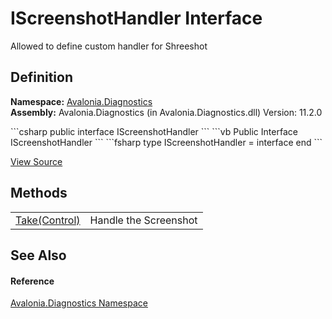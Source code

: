 # IScreenshotHandler Interface


Allowed to define custom handler for Shreeshot



## Definition
**Namespace:** <a href="N_Avalonia_Diagnostics">Avalonia.Diagnostics</a>  
**Assembly:** Avalonia.Diagnostics (in Avalonia.Diagnostics.dll) Version: 11.2.0

<Tabs groupId="api-code-preview">
<TabItem value="csharp" label="C#">
```csharp
public interface IScreenshotHandler
```
</TabItem>
<TabItem value="vb" label="VB">
```vb
Public Interface IScreenshotHandler
```
</TabItem>
<TabItem value="fsharp" label="F#">
```fsharp
type IScreenshotHandler = interface end
```
</TabItem>
</Tabs>



<a href="https://github.com/AvaloniaUI/Avalonia/tree/master/src/Avalonia.Diagnostics/Diagnostics/IScreenshotHandler.cs" title="View the source code">View Source</a>



## Methods
<table>
<tr>
<td><a href="M_Avalonia_Diagnostics_IScreenshotHandler_Take">Take(Control)</a></td>
<td>Handle the Screenshot</td>
</tr>
</table>

## See Also


#### Reference
<a href="N_Avalonia_Diagnostics">Avalonia.Diagnostics Namespace</a>  

